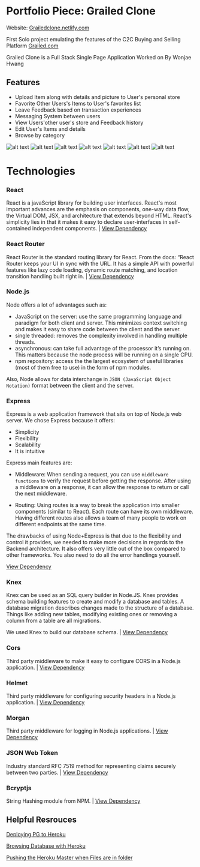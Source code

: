 # Portfolio Piece: Grailed Clone

Website: [Grailedclone.netlify.com](https://grailedclone.netlify.com)

First Solo project emulating the features of the C2C Buying and Selling Platform [Grailed.com](https://grailed.com)

Grailed Clone is a Full Stack Single Page Application Worked on By Wonjae Hwang

## Features

- Upload Item along with details and picture to User's personal store
- Favorite Other Users's Items to User's favorites list
- Leave Feedback based on transaction experiences
- Messaging System between users
- View Users'other user's store and Feedback history
- Edit User's Items and details
- Browse by category

![alt text](https://i.imgur.com/o1lNxos.png)
![alt text](https://i.imgur.com/JQS4zD5.png)
![alt text](https://i.imgur.com/ERNt77P.png)
![alt text](https://i.imgur.com/q46z8X7.png)
![alt text](https://i.imgur.com/fQ2ZxwP.png)
![alt text](https://i.imgur.com/W2QEuOa.png)
![alt text](https://i.imgur.com/dVaZmGV.png)


# Technologies

### React
React is a javaScript library for building user interfaces. React's most important advances are the emphasis on components, one-way data flow, the Virtual DOM, JSX, and architecture that extends beyond HTML. React's simplicity lies in that it makes it easy to declare user-interfaces in self-contained independent components. | [View Dependency](https://reactjs.org/)

### React Router
React Router is the standard routing library for React. From the docs: “React Router keeps your UI in sync with the URL. It has a simple API with powerful features like lazy code loading, dynamic route matching, and location transition handling built right in. | [View Dependency](https://reacttraining.com/react-router/web/guides/quick-start)

### Node.js
Node offers a lot of advantages such as:
* JavaScript on the server: use the same programming language and paradigm for both client and server. This minimizes context switching and makes it easy to share code between the client and the server.
* single threaded: removes the complexity involved in handling multiple threads.
* asynchronous: can take full advantage of the processor it’s running on. This matters because the node process will be running on a single CPU.
* npm repository: access the the largest ecosystem of useful libraries (most of them free to use) in the form of npm modules.

Also, Node allows for data interchange in `JSON (JavaScript Object Notation)` format between the client and the server.

### Express
Express is a web application framework that sits on top of Node.js web server. We chose Express because it offers:
* Simplicity
* Flexibility
* Scalability
* It is intuitive

Express main features are:
* Middleware:
When sending a request, you can use `middleware functions` to verify the request before getting the response. After using a middleware on a response, it can allow the response to return or call the next middleware.

* Routing:
Using routes is a way to break the application into smaller components (similar to React). Each route can have its own middleware. Having different routes also allows a team of many people to work on different endpoints at the same time.

The drawbacks of using Node+Express is that due to the flexibility and control it provides, we needed to make more decisions in regards to the Backend architecture. It also offers very little out of the box compared to other frameworks. You also need to do all the error handlings yourself.

[View Dependency](https://expressjs.com/)

### Knex
Knex can be used as an SQL query builder in Node.JS. Knex provides schema building features to create and modify a database and tables.
A database migration describes changes made to the structure of a database. Things like adding new tables, modifying existing ones or removing a column from a table are all migrations.

We used Knex to build our database schema. | [View Dependency](https://knexjs.org/)

### Cors
Third party middleware to make it easy to configure CORS in a Node.js application. | [View Dependency](https://www.npmjs.com/package/cors)

### Helmet
Third party middleware for configuring security headers in a Node.js application. | [View Dependency](https://www.npmjs.com/package/helmet)

### Morgan
Third party middleware for logging in Node.js applications. | [View Dependency](https://www.npmjs.com/package/morgan)

### JSON Web Token
Industry standard RFC 7519 method for representing claims securely between two parties. | [View Dependency](https://www.npmjs.com/package/jsonwebtoken)

### Bcryptjs
String Hashing module from NPM. | [View Dependency](https://www.npmjs.com/package/bcryptjs)


## Helpful Resrouces

[Deploying PG to Heroku](https://frontend.turing.io/lessons/module-4/deploy-to-heroku.html)

[Browsing Database with Heroku](https://stackoverflow.com/questions/20410873/how-can-i-browse-my-heroku-database)

[Pushing the Heroku Master when Files are in folder](https://medium.com/@shalandy/deploy-git-subdirectory-to-heroku-ea05e95fce1f)
